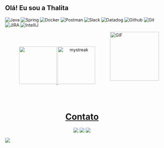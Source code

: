 ## Olá! Eu sou a Thalita
 
 ![Java](https://img.shields.io/badge/-Java-45b8d8?style=flat-square&logo=java&logoColor=white)
 ![Spring](https://img.shields.io/badge/-Spring-6DB33F?style=flat-square&logo=spring&logoColor=white)
 ![Docker](https://img.shields.io/badge/-Docker-46a2f1?style=flat-square&logo=docker&logoColor=white)
 ![Postman](https://img.shields.io/badge/-Postman-e36414?style=flat-square&logo=postman&logoColor=white) 
 ![Slack](https://img.shields.io/badge/-Slack-ba181b?style=flat-square&logo=slack&logoColor=white)
 ![Datadog](https://img.shields.io/badge/-Datadog-9d4edd?style=flat-square&logo=datadog&logoColor=white)
 ![Github](https://img.shields.io/badge/-Github-0a0908?style=flat-square&logo=github&logoColor=white)
 ![Git](https://img.shields.io/badge/-Git-0a0908?style=flat-square&logo=git&logoColor=orange)
 ![JIRA](https://img.shields.io/badge/-JIRA-0052CC?style=flat-square&logo=jira)
 ![IntelliJ](https://img.shields.io/badge/-IntelliJ%20IDEA-black?style=flat-square&logo=intellij-idea&logoColor=white)
  
<img align="right" alt="GIF" height="160px" src="https://media.giphy.com/media/du3J3cXyzhj75IOgvA/giphy.gif" />
<br>
<br>

<p align="center">
  <a href="https://github.com/-Thalita-ribeiro">
  <img height="123em" src="https://github-readme-stats.vercel.app/api?username=Thalita-ribeiro&show_icons=true&theme=react&include_all_commits=true&count_private=true" />
  <img height="123em" src="https://github-readme-streak-stats.herokuapp.com/?user=Thalita-ribeiro&theme=react" alt="mystreak" />
</p
 
  <br>
  <br>
  <br>


<h1 align="center">Contato</h1>
<div align ="center">
  <a href="https://www.instagram.com/thalllyribeiro/" target="_blank"><img src="https://img.shields.io/badge/-Instagram-%23333?style=for-the-badge&logo=instagram&logoColor=white" target="_blank"></a>
  <a href = "mailto:sribeiro.thalita@gmail.com"><img src="https://img.shields.io/badge/-Gmail-%23333?style=for-the-badge&logo=gmail&logoColor=white" target="_blank"></a>
  <a href="https://www.linkedin.com/in/thalita-ribeiro-040417188/" target="_blank"><img src="https://img.shields.io/badge/-LinkedIn-%23333?style=for-the-badge&logo=linkedin&logoColor=white" target="_blank"></a>
</div>

<a href="https://www.youtube.com/watch?v=dQw4w9WgXcQ"><img src="https://user-images.githubusercontent.com/73097560/115834477-dbab4500-a447-11eb-908a-139a6edaec5c.gif"></a>
